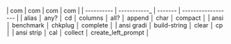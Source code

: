 | com        | com          | com     | com                |
| ---------- | -----------_ | ------- | ------------------ |
| alias      │ any?         │ cd      │ columns            │
all?         │ append       │ char    │ compact            │
| ansi       │ benchmark    │ chkplug │ complete           │
| ansi gradi │ build-string │ clear   │ cp                 │
| ansi strip │ cal          │ collect │ create_left_prompt │
